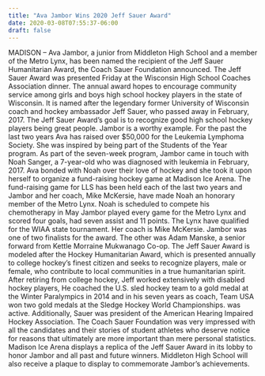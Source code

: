 ```yaml
---
title: "Ava Jambor Wins 2020 Jeff Sauer Award"
date: 2020-03-08T07:55:37-06:00
draft: false
---
```


MADISON – Ava Jambor, a junior from Middleton High School and a member of the Metro Lynx, has been named the recipient of the Jeff Sauer Humanitarian Award, the Coach Sauer Foundation announced.
The Jeff Sauer Award was presented Friday at the Wisconsin High School Coaches Association dinner. The annual award hopes to encourage community service among girls and boys high school hockey players in the state of Wisconsin. It is named after the legendary former University of Wisconsin coach and hockey ambassador Jeff Sauer, who passed away in February, 2017.
The Jeff Sauer Award’s goal is to recognize good high school hockey players being great people.
Jambor is a worthy example. For the past the last two years Ava has raised over $50,000 for the Leukemia Lymphoma Society. She was inspired by being part of the Students of the Year program. As part of the seven-week program, Jambor came in touch with Noah Sanger, a 7-year-old who was diagnosed with leukemia in February, 2017.  Ava bonded with Noah over their love of hockey and she took it upon herself to organize a fund-raising hockey game at Madison Ice Arena.
The fund-raising game for LLS has been held each of the last two years and Jambor and her coach, Mike McKersie, have made Noah an honorary member of the Metro Lynx. Noah is scheduled to compete his chemotherapy in May
Jambor played every game for the Metro Lynx and scored four goals, had seven assist and 11 points. The Lynx have qualified for the WIAA state tournament. Her coach is Mike McKersie.
Jambor was one of two finalists for the award. The other was Adam Manske, a senior forward from Kettle Morraine Mukwanago Co-op.
The Jeff Sauer Award is modeled after the Hockey Humanitarian Award, which is presented annually to college hockey’s finest citizen and seeks to recognize players, male or female, who contribute to local communities in a true humanitarian spirit.
After retiring from college hockey, Jeff worked extensively with disabled hockey players, He coached the U.S. sled hockey team to a gold medal at the Winter Paralympics in 2014 and in his seven years as coach, Team USA won two gold medals at the Sledge Hockey World Championships. was active. Additionally, Sauer was president of the American Hearing Impaired Hockey Association.
The Coach Sauer Foundation was very impressed with all the candidates and their stories of student athletes who deserve notice for reasons that ultimately are more important than mere personal statistics.
Madison Ice Arena displays a replica of the Jeff Sauer Award in its lobby to honor Jambor and all past and future winners. Middleton High School will also receive a plaque to display to commemorate Jambor’s achievements.

